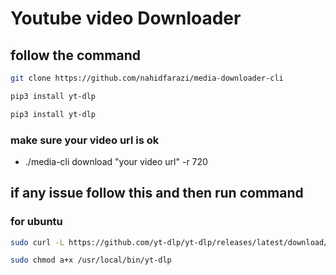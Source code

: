 # Youtube video Downloader

## follow the command

```sh
git clone https://github.com/nahidfarazi/media-downloader-cli
```
```sh
pip3 install yt-dlp
```
```sh
pip3 install yt-dlp
```
### make sure your video url is ok
 - ./media-cli download "your video url" -r 720

## if any issue follow this and then run command
### for ubuntu

```sh
sudo curl -L https://github.com/yt-dlp/yt-dlp/releases/latest/download/yt-dlp -o /usr/local/bin/yt-dlp
```
```sh
sudo chmod a+x /usr/local/bin/yt-dlp
```
